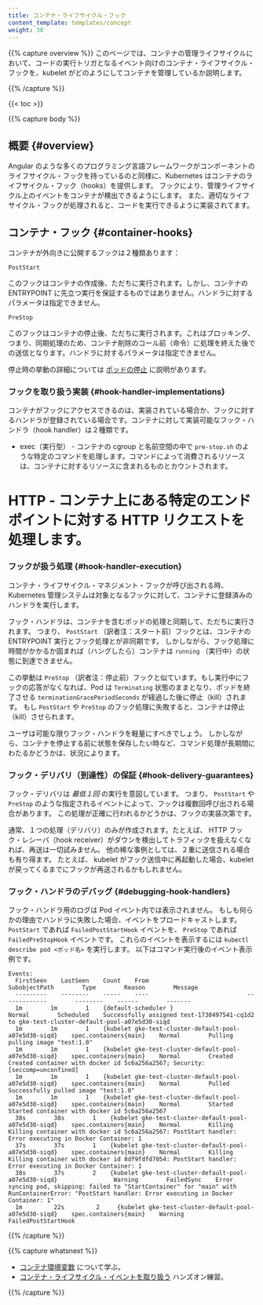 ```yaml
---
title: コンテナ・ライフサイクル・フック
content_template: templates/concept
weight: 30
---
```


{{% capture overview %}}
このページでは、コンテナの管理ライフサイクルにおいて、コードの実行トリガとなるイベント向けのコンテナ・ライフサイクル・フックを、kubelet がどのようにしてコンテナを管理しているか説明します。

{{% /capture %}}

{{< toc >}}

{{% capture body %}}

## 概要 {#overview}

Angular のような多くのプログラミング言語フレームワークがコンポーネントのライフサイクル・フックを持っているのと同様に、Kubernetes はコンテナのライフサイクル・フック（hooks）を提供します。
フックにより、管理ライフサイクル上のイベントをコンテナが検出できるようにします。
また、適切なライフサイクル・フックが処理されると、コードを実行できるように実装されてます。

## コンテナ・フック {#container-hooks}

コンテナが外向きに公開するフックは２種類あります：

`PostStart`

このフックはコンテナの作成後、ただちに実行されます。しかし、コンテナの ENTRYPOINT に先立つ実行を保証するものではありません。ハンドラに対するパラメータは指定できません。

`PreStop`

このフックはコンテナの停止後、ただちに実行されます。これはブロッキング、つまり、同期処理のため、コンテナ削除のコール前（命令）に処理を終えた後での送信となります。ハンドラに対するパラメータは指定できません。

停止時の挙動の詳細については [ポッドの停止](/jp/docs/concepts/workloads/pods/pod/#termination-of-pods) に説明があります。

### フックを取り扱う実装 {#hook-handler-implementations}

コンテナがフックにアクセスできるのは、実装されている場合か、フックに対するハンドラが登録されている場合です。コンテナに対して実装可能なフック・ハンドラ（hook handler）は２種類です。

* exec（実行型） - コンテナの cgroup と名前空間の中で `pre-stop.sh` のような特定のコマンドを処理します。コマンドによって消費されるリソースは、コンテナに対するリソースに含まれるものとカウントされます。
# HTTP - コンテナ上にある特定のエンドポイントに対する HTTP リクエストを処理します。

### フックが扱う処理 {#hook-handler-execution}

コンテナ・ライフサイクル・マネジメント・フックが呼び出される時、Kubernetes 管理システムは対象となるフックに対して、コンテナに登録済みのハンドラを実行します。

フック・ハンドラは、コンテナを含むポッドの処理と同期して、ただちに実行されます。
つまり、 `PostStart` （訳者注：スタート前）フックとは、コンテナの ENTRYPOINT 実行とフック処理とが非同期です。
しかしながら、フック処理に時間がかかるか固まれば（ハングしたら）コンテナは `running` （実行中）の状態に到達できません。

この挙動は `PreStop` （訳者注：停止前）フックと似ています。もし実行中にフックの応答がなくなれば、Pod は `Terminating` 状態のままとなり、ポッドを終了させる `terminationGracePeriodSeconds` が経過した後に停止（kill）されます。
もし `PostStart` や `PreStop`  のフック処理に失敗すると、コンテナは停止（kill）させられます。

ユーザは可能な限りフック・ハンドラを軽量にすべきでしょう。
しかしながら、コンテナを停止する前に状態を保存したい時など、コマンド処理が長期間にわたるかどうかは、状況によります。

### フック・デリバリ（到達性）の保証 {#hook-delivery-guarantees}

フック・デリバリは *最低１回* の実行を意図しています。
つまり、 `PostStart` や `PreStop` のような指定されるイベントによって、フックは複数回呼び出される場合があります。
この処理が正確に行われるかどうかは、フックの実装次第です。

通常、１つの処理（デリバリ）のみが作成されます。たとえば、 HTTP フック・レシーバ（hook receiver）がダウンを検出してトラフィックを扱えなくなれば、再送は一切試みません。
他の稀な事例としては、２重に送信される場合も有り得ます。
たとえば、 kubelet がフック送信中に再起動した場合、kubelet が戻ってくるまでにフックが再送されるかもしれません。

### フック・ハンドラのデバッグ {#debugging-hook-handlers}

フック・ハンドラ用のログは Pod イベント内では表示されません。
もしも何らかの理由でハンドラに失敗した場合、イベントをブロードキャストします。
`PostStart` であれば `FailedPostStartHook` イベントを、 `PreStop` であれば `FailedPreStopHook` イベントです。
これらのイベントを表示するには `kubectl describe pod <ポッド名>` を実行します。
以下はコマンド実行後のイベント表示例です。

```
Events:
  FirstSeen    LastSeen    Count    From                            SubobjectPath        Type        Reason        Message
  ---------    --------    -----    ----                            -------------        --------    ------        -------
  1m        1m        1    {default-scheduler }                                Normal        Scheduled    Successfully assigned test-1730497541-cq1d2 to gke-test-cluster-default-pool-a07e5d30-siqd
  1m        1m        1    {kubelet gke-test-cluster-default-pool-a07e5d30-siqd}    spec.containers{main}    Normal        Pulling        pulling image "test:1.0"
  1m        1m        1    {kubelet gke-test-cluster-default-pool-a07e5d30-siqd}    spec.containers{main}    Normal        Created        Created container with docker id 5c6a256a2567; Security:[seccomp=unconfined]
  1m        1m        1    {kubelet gke-test-cluster-default-pool-a07e5d30-siqd}    spec.containers{main}    Normal        Pulled        Successfully pulled image "test:1.0"
  1m        1m        1    {kubelet gke-test-cluster-default-pool-a07e5d30-siqd}    spec.containers{main}    Normal        Started        Started container with docker id 5c6a256a2567
  38s        38s        1    {kubelet gke-test-cluster-default-pool-a07e5d30-siqd}    spec.containers{main}    Normal        Killing        Killing container with docker id 5c6a256a2567: PostStart handler: Error executing in Docker Container: 1
  37s        37s        1    {kubelet gke-test-cluster-default-pool-a07e5d30-siqd}    spec.containers{main}    Normal        Killing        Killing container with docker id 8df9fdfd7054: PostStart handler: Error executing in Docker Container: 1
  38s        37s        2    {kubelet gke-test-cluster-default-pool-a07e5d30-siqd}                Warning        FailedSync    Error syncing pod, skipping: failed to "StartContainer" for "main" with RunContainerError: "PostStart handler: Error executing in Docker Container: 1"
  1m         22s         2     {kubelet gke-test-cluster-default-pool-a07e5d30-siqd}    spec.containers{main}    Warning        FailedPostStartHook
```

{{% /capture %}}

{{% capture whatsnext %}}

* [コンテナ環境変数](/docs/concepts/containers/container-environment-variables/) について学ぶ。
* [コンテナ・ライフサイクル・イベントを取り扱う](/docs/tasks/configure-pod-container/attach-handler-lifecycle-event/) ハンズオン練習。

{{% /capture %}}


